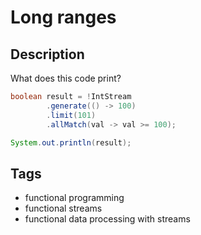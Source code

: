 # Long ranges

## Description
What does this code print?

```java
boolean result = !IntStream
        .generate(() -> 100)
        .limit(101)
        .allMatch(val -> val >= 100);

System.out.println(result);
```

## Tags
- functional programming
- functional streams
- functional data processing with streams